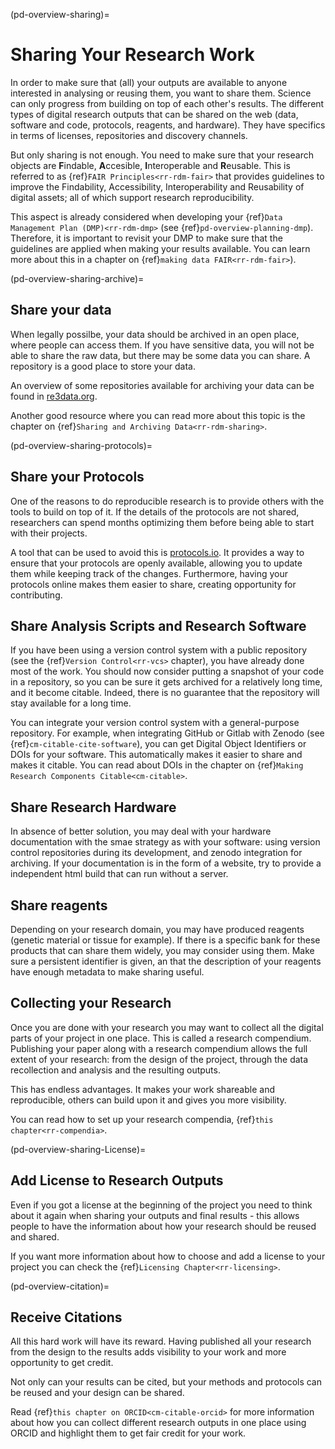 (pd-overview-sharing)=
# Sharing Your Research Work
In order to make sure that (all) your outputs are available to anyone interested in analysing or reusing them, you want to share them.
Science can only progress from building on top of each other's results.
The different types of digital research outputs that can be shared on the web (data, software and code, protocols, reagents, and hardware).
They have specifics in terms of licenses, repositories and discovery channels.


But only sharing is not enough.
You need to make sure that your research objects are **F**indable, **A**ccesible, **I**nteroperable and **R**eusable.
This is referred to as {ref}`FAIR Principles<rr-rdm-fair>` that provides guidelines to improve the Findability, Accessibility, Interoperability and Reusability of digital assets; all of which support research reproducibility.

This aspect is already considered when developing your {ref}`Data Management Plan (DMP)<rr-rdm-dmp>` (see {ref}`pd-overview-planning-dmp`).
Therefore, it is important to revisit your DMP to make sure that the guidelines are applied when making your results available.
You can learn more about this in a chapter on {ref}`making data FAIR<rr-rdm-fair>`).

(pd-overview-sharing-archive)=
## Share your data

When legally possilbe, your data should be archived in an open place, where people can access them.
If you have sensitive data, you will not be able to share the raw data, but there may be some data you can share.
A repository is a good place to store your data.

An overview of some repositories available for archiving your data can be found in [re3data.org](https://www.re3data.org/).

Another good resource where you can read more about this topic is the chapter on {ref}`Sharing and Archiving Data<rr-rdm-sharing>`.

(pd-overview-sharing-protocols)=
## Share your Protocols

One of the reasons to do reproducible research is to provide others with the tools to build on top of it.
If the details of the protocols are not shared, researchers can spend months optimizing them before being able to start with their projects.

A tool that can be used to avoid this is [protocols.io](https://www.protocols.io/).
It provides a way to ensure that your protocols are openly available, allowing you to update them while keeping track of the changes.
Furthermore, having your protocols online makes them easier to share, creating opportunity for contributing.

## Share Analysis Scripts and Research Software

If you have been using a version control system with a public repository (see the {ref}`Version Control<rr-vcs>` chapter), you have already done most of the work.
You should now consider putting a snapshot of your code in a repository, so you can be sure it gets archived for a relatively long time, and it become citable.
Indeed, there is no guarantee that the repository will stay available for a long time.


You can integrate your version control system with a general-purpose repository.
For example, when integrating GitHub or Gitlab with Zenodo (see {ref}`cm-citable-cite-software`), you can get Digital Object Identifiers or DOIs for your software.
This automatically makes it easier to share and makes it citable.
You can read about DOIs in the chapter on {ref}`Making Research Components Citable<cm-citable>`.



## Share Research Hardware

In absence of better solution, you may deal with your hardware documentation with the smae strategy as with your software: using version control  repositories during its development, and zenodo integration for archiving.
If your documentation is in the form of a website, try to provide a independent html build that can run without a server.

## Share reagents

Depending on your research domain, you may have produced reagents (genetic material or tissue for example). 
If there is a specific bank for these products that can share them widely, you may consider using them. 
Make sure a persistent identifier is given, an that the description of your reagents have enough metadata to make sharing useful.

## Collecting your Research

Once you are done with your research you may want to collect all the digital parts of your project in one place.
This is called a research compendium.
Publishing your paper along with a research compendium allows the full extent of your research: from the design of the project, through the data recollection and analysis and the resulting outputs.

This has endless advantages. It makes your work shareable and reproducible, others can build upon it and gives you more visibility.

You can read how to set up your research compendia, {ref}`this chapter<rr-compendia>`.

(pd-overview-sharing-License)=
## Add License to Research Outputs

Even if you got a license at the beginning of the project you need to think about it again when sharing your outputs and final results - this allows people to have the information about how your research should be reused and shared.

If you want more information about how to choose and add a license to your project you can check the {ref}`Licensing Chapter<rr-licensing>`.

(pd-overview-citation)=
## Receive Citations

All this hard work will have its reward. Having published all your research from the design to the results adds visibility to your work and more opportunity to get credit.

Not only can your results can be cited, but your methods and protocols can be reused and your design can be shared.

Read {ref}`this chapter on ORCID<cm-citable-orcid>` for more information about how you can collect different research outputs in one place using ORCID and highlight them to get fair credit for your work.
